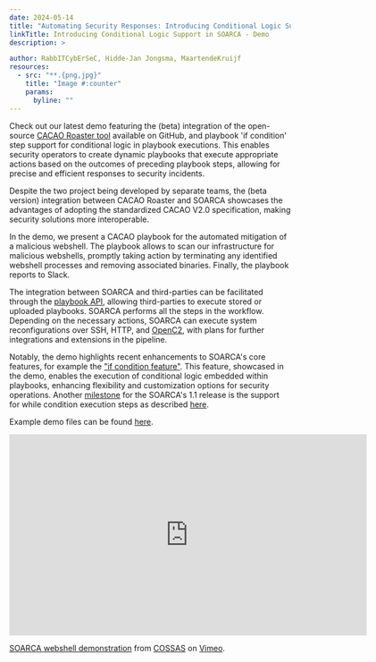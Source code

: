 ```yaml
---
date: 2024-05-14
title: "Automating Security Responses: Introducing Conditional Logic Support in SOARCA - Demo"
linkTitle: Introducing Conditional Logic Support in SOARCA - Demo
description: >

author: RabbITCybErSeC, Hidde-Jan Jongsma, MaartendeKruijf
resources:
  - src: "**.{png,jpg}"
    title: "Image #:counter"
    params:
      byline: ""
---
```

Check out our latest demo featuring the (beta) integration of the open-source [CACAO Roaster tool](https://github.com/opencybersecurityalliance/cacao-roaster) available on GitHub, and playbook 'if condition' step support for conditional logic in playbook executions. This enables security operators to create dynamic playbooks that execute appropriate actions based on the outcomes of preceding playbook steps, allowing for precise and efficient responses to security incidents.

Despite the two project being developed by separate teams, the (beta version) integration between CACAO Roaster and SOARCA showcases the advantages of adopting the standardized CACAO V2.0 specification, making security solutions more interoperable. 

In the demo, we present a CACAO playbook for the automated mitigation of a malicious webshell. The playbook allows to scan our infrastructure for malicious webshells, promptly taking action by terminating any identified webshell processes and removing associated binaries. Finally, the playbook reports to Slack.

The integration between SOARCA and third-parties can be facilitated through the [playbook API](https://cossas.github.io/SOARCA/docs/soarca-api/), allowing third-parties to execute stored or uploaded playbooks. SOARCA performs all the steps in the workflow. Depending on the necessary actions, SOARCA can execute system reconfigurations over SSH, HTTP, and [OpenC2](https://openc2.org/), with plans for further integrations and extensions in the pipeline.

Notably, the demo highlights recent enhancements to SOARCA's core features, for example the ["if condition feature"](https://github.com/COSSAS/SOARCA/pull/138). This feature, showcased in the demo, enables the execution of conditional logic embedded within playbooks, enhancing flexibility and customization options for security operations. Another [milestone](https://github.com/COSSAS/SOARCA/milestones) for the SOARCA's 1.1 release is the support for while condition execution steps as described [here](https://github.com/COSSAS/SOARCA/issues/143). 

Example demo files can be found [here](https://github.com/MaartendeKruijf/soarca-webshell-example).


<iframe src="https://player.vimeo.com/video/946107969?h=0114d86628" width="640" height="360" frameborder="0" allow="autoplay; fullscreen; picture-in-picture" allowfullscreen></iframe>
<p><a href="https://vimeo.com/946107969">SOARCA webshell demonstration</a> from <a href="https://vimeo.com/user216437450">COSSAS</a> on <a href="https://vimeo.com">Vimeo</a>.</p>